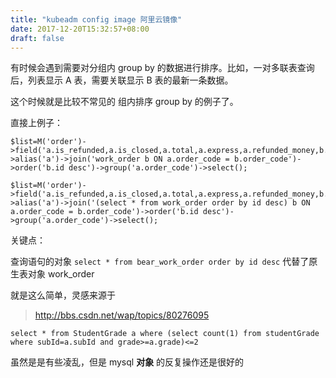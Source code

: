 ```yaml
---
title: "kubeadm config image 阿里云镜像"
date: 2017-12-20T15:32:57+08:00
draft: false
---
```


有时候会遇到需要对分组内 group by 的数据进行排序。比如，一对多联表查询后，列表显示 A 表，需要关联显示 B 表的最新一条数据。

这个时候就是比较不常见的 组内排序 group by 的例子了。

直接上例子：

```
$list=M('order')->field('a.is_refunded,a.is_closed,a.total,a.express,a.refunded_money,b.*')->alias('a')->join('work_order b ON a.order_code = b.order_code')->order('b.id desc')->group('a.order_code')->select();
```
```
$list=M('order')->field('a.is_refunded,a.is_closed,a.total,a.express,a.refunded_money,b.*')->alias('a')->join('(select * from work_order order by id desc) b ON a.order_code = b.order_code')->order('b.id desc')->group('a.order_code')->select();
```
关键点：

查询语句的对象 ```select * from bear_work_order order by id desc``` 代替了原生表对象 work_order

就是这么简单，灵感来源于 
>http://bbs.csdn.net/wap/topics/80276095

```select * from StudentGrade a where (select count(1) from studentGrade where subId=a.subId and grade>=a.grade)<=2```

虽然是是有些凌乱，但是 mysql **对象** 的反复操作还是很好的


